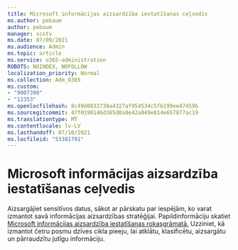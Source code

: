 ```yaml
---
title: Microsoft informācijas aizsardzība iestatīšanas ceļvedis
ms.author: pebaum
author: pebaum
manager: scotv
ms.date: 07/09/2021
ms.audience: Admin
ms.topic: article
ms.service: o365-administration
ROBOTS: NOINDEX, NOFOLLOW
localization_priority: Normal
ms.collection: Adm_O365
ms.custom:
- "9007398"
- "12353"
ms.openlocfilehash: 8c49d0832738a4327af954534c5fb199ee47459b
ms.sourcegitcommit: 47f0190146d385d0a9e42a049e014e657877ac19
ms.translationtype: MT
ms.contentlocale: lv-LV
ms.lasthandoff: 07/10/2021
ms.locfileid: "53381791"
---
```

# <a name="microsoft-information-protection-setup-guide"></a>Microsoft informācijas aizsardzība iestatīšanas ceļvedis

Aizsargājiet sensitīvos datus, sākot ar pārskatu par iespējām, ko varat izmantot savā informācijas aizsardzības stratēģijai. Papildinformāciju skatiet [Microsoft informācijas aizsardzība iestatīšanas rokasgrāmatā.](https://admin.microsoft.com/adminportal/home#/modernonboarding/mipsetupguide) Uzziniet, kā izmantot četru posmu dzīves cikla pieeju, lai atklātu, klasificētu, aizsargātu un pārraudzītu jutīgu informāciju.